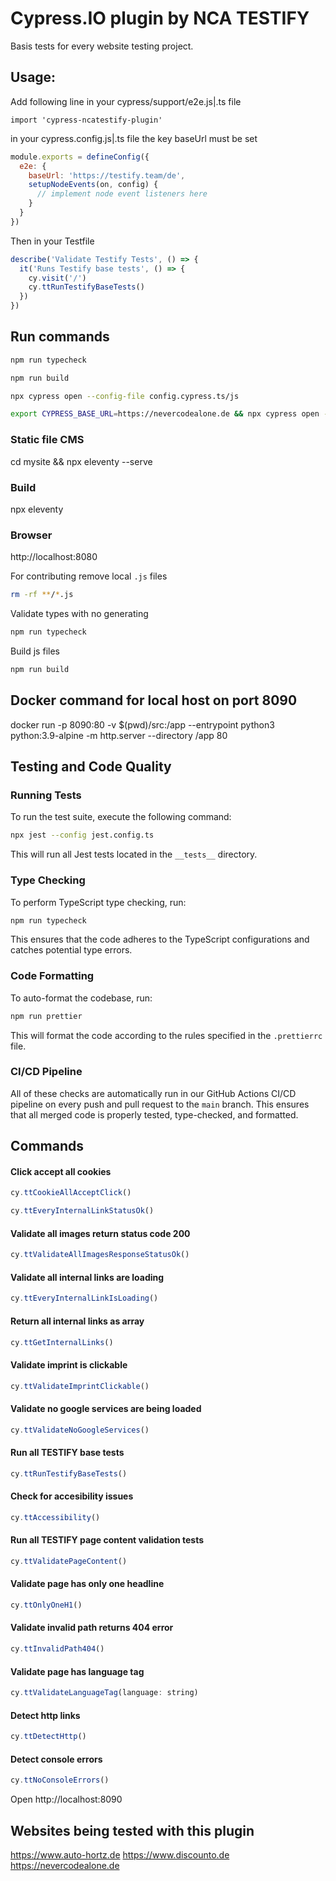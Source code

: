 # Cypress.IO plugin by NCA TESTIFY

Basis tests for every website testing project.

## Usage:

Add following line in your cypress/support/e2e.js|.ts file

`import 'cypress-ncatestify-plugin'`

in your cypress.config.js|.ts file the key baseUrl must be set

```js
module.exports = defineConfig({
  e2e: {
    baseUrl: 'https://testify.team/de',
    setupNodeEvents(on, config) {
      // implement node event listeners here
    }
  }
})
```

Then in your Testfile

```js
describe('Validate Testify Tests', () => {
  it('Runs Testify base tests', () => {
    cy.visit('/')
    cy.ttRunTestifyBaseTests()
  })
})
```

## Run commands

```bash
npm run typecheck
```

```bash
npm run build
```

```bash
npx cypress open --config-file config.cypress.ts/js
```

```bash
export CYPRESS_BASE_URL=https://nevercodealone.de && npx cypress open --config-file config.cypress.ts/js
```

### Static file CMS

cd mysite && npx eleventy --serve

### Build

npx eleventy

### Browser

http://localhost:8080

For contributing remove local `.js` files

```bash
rm -rf **/*.js
```

Validate types with no generating

```bash
npm run typecheck
```

Build js files

```bash
npm run build
```

## Docker command for local host on port 8090

docker run -p 8090:80 -v $(pwd)/src:/app --entrypoint python3 python:3.9-alpine -m http.server --directory /app 80

## Testing and Code Quality

### Running Tests

To run the test suite, execute the following command:

```bash
npx jest --config jest.config.ts
```

This will run all Jest tests located in the `__tests__` directory.

### Type Checking

To perform TypeScript type checking, run:

```bash
npm run typecheck
```

This ensures that the code adheres to the TypeScript configurations and catches potential type errors.

### Code Formatting

To auto-format the codebase, run:

```bash
npm run prettier
```

This will format the code according to the rules specified in the `.prettierrc` file.

### CI/CD Pipeline

All of these checks are automatically run in our GitHub Actions CI/CD pipeline on every push and pull request to the `main` branch. This ensures that all merged code is properly tested, type-checked, and formatted.

## Commands

#### Click accept all cookies

```js
cy.ttCookieAllAcceptClick()
```

```js
cy.ttEveryInternalLinkStatusOk()
```

#### Validate all images return status code 200

```js
cy.ttValidateAllImagesResponseStatusOk()
```

#### Validate all internal links are loading

```js
cy.ttEveryInternalLinkIsLoading()
```

#### Return all internal links as array

```js
cy.ttGetInternalLinks()
```

#### Validate imprint is clickable

```js
cy.ttValidateImprintClickable()
```

#### Validate no google services are being loaded

```js
cy.ttValidateNoGoogleServices()
```

#### Run all TESTIFY base tests

```js
cy.ttRunTestifyBaseTests()
```

#### Check for accesibility issues

```js
cy.ttAccessibility()
```

#### Run all TESTIFY page content validation tests

```js
cy.ttValidatePageContent()
```

#### Validate page has only one headline

```js
cy.ttOnlyOneH1()
```

#### Validate invalid path returns 404 error

```js
cy.ttInvalidPath404()
```

#### Validate page has language tag

```js
cy.ttValidateLanguageTag(language: string)
```

#### Detect http links

```js
cy.ttDetectHttp()
```

#### Detect console errors

```js
cy.ttNoConsoleErrors()
```

Open
http://localhost:8090

## Websites being tested with this plugin

https://www.auto-hortz.de
https://www.discounto.de
https://nevercodealone.de
